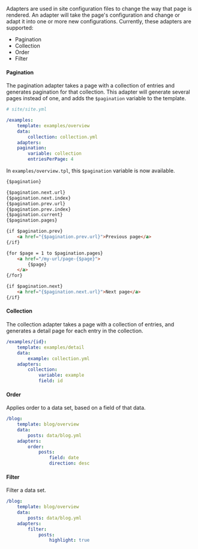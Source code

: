 Adapters are used in site configuration files to change the way that page is rendered. An adapter will take the page's 
 configuration and change or adapt it into one or more new configurations. Currently, these adapters are supported:
 
- Pagination
- Collection
- Order
- Filter

#### Pagination

The pagination adapter takes a page with a collection of entries and generates pagination for that collection. This 
 adapter will generate several pages instead of one, and adds the `$pagination` variable to the template.

```yaml
# site/site.yml

/examples:
    template: examples/overview
    data:
        collection: collection.yml
    adapters:
    pagination:
        variable: collection
        entriesPerPage: 4
```

In `examples/overview.tpl`, this `$pagination` variable is now available.

```html
{$pagination}

{$pagination.next.url}
{$pagination.next.index}
{$pagination.prev.url}
{$pagination.prev.index}
{$pagination.current}
{$pagination.pages}

{if $pagination.prev}
    <a href="{$pagination.prev.url}">Previous page</a>
{/if}

{for $page = 1 to $pagination.pages}
    <a href="/my-url/page-{$page}">
        {$page}
    </a>
{/for}

{if $pagination.next}
    <a href="{$pagination.next.url}">Next page</a>
{/if}
```

#### Collection

The collection adapter takes a page with a collection of entries, and generates a detail page for each entry in the collection.

```yaml
/examples/{id}:
    template: examples/detail
    data:
        example: collection.yml
    adapters:
        collection:
            variable: example
            field: id
```

#### Order

Applies order to a data set, based on a field of that data.

```yaml
/blog:
    template: blog/overview
    data:
        posts: data/blog.yml
    adapters:
        order:
            posts:
                field: date
                direction: desc
```

#### Filter

Filter a data set.

```yaml
/blog:
    template: blog/overview
    data:
        posts: data/blog.yml
    adapters:
        filter:
            posts:
                highlight: true
```

